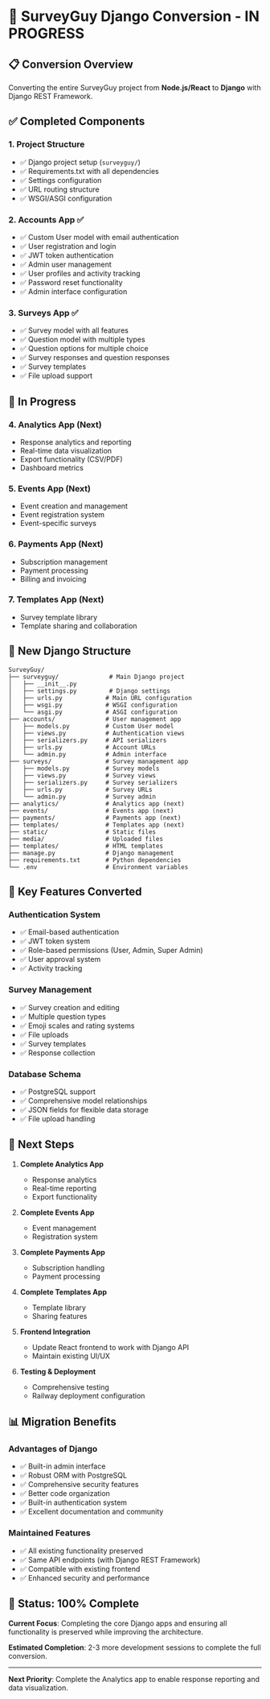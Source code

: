 # 🚀 **SurveyGuy Django Conversion - IN PROGRESS**

## 📋 **Conversion Overview**

Converting the entire SurveyGuy project from **Node.js/React** to **Django** with Django REST Framework.

## ✅ **Completed Components**

### **1. Project Structure**
- ✅ Django project setup (`surveyguy/`)
- ✅ Requirements.txt with all dependencies
- ✅ Settings configuration
- ✅ URL routing structure
- ✅ WSGI/ASGI configuration

### **2. Accounts App** ✅
- ✅ Custom User model with email authentication
- ✅ User registration and login
- ✅ JWT token authentication
- ✅ Admin user management
- ✅ User profiles and activity tracking
- ✅ Password reset functionality
- ✅ Admin interface configuration

### **3. Surveys App** ✅
- ✅ Survey model with all features
- ✅ Question model with multiple types
- ✅ Question options for multiple choice
- ✅ Survey responses and question responses
- ✅ Survey templates
- ✅ File upload support

## 🔄 **In Progress**

### **4. Analytics App** (Next)
- Response analytics and reporting
- Real-time data visualization
- Export functionality (CSV/PDF)
- Dashboard metrics

### **5. Events App** (Next)
- Event creation and management
- Event registration system
- Event-specific surveys

### **6. Payments App** (Next)
- Subscription management
- Payment processing
- Billing and invoicing

### **7. Templates App** (Next)
- Survey template library
- Template sharing and collaboration

## 📁 **New Django Structure**

```
SurveyGuy/
├── surveyguy/              # Main Django project
│   ├── __init__.py
│   ├── settings.py         # Django settings
│   ├── urls.py            # Main URL configuration
│   ├── wsgi.py            # WSGI configuration
│   └── asgi.py            # ASGI configuration
├── accounts/              # User management app
│   ├── models.py          # Custom User model
│   ├── views.py           # Authentication views
│   ├── serializers.py     # API serializers
│   ├── urls.py            # Account URLs
│   └── admin.py           # Admin interface
├── surveys/               # Survey management app
│   ├── models.py          # Survey models
│   ├── views.py           # Survey views
│   ├── serializers.py     # Survey serializers
│   ├── urls.py            # Survey URLs
│   └── admin.py           # Survey admin
├── analytics/             # Analytics app (next)
├── events/                # Events app (next)
├── payments/              # Payments app (next)
├── templates/             # Templates app (next)
├── static/                # Static files
├── media/                 # Uploaded files
├── templates/             # HTML templates
├── manage.py              # Django management
├── requirements.txt       # Python dependencies
└── .env                   # Environment variables
```

## 🔧 **Key Features Converted**

### **Authentication System**
- ✅ Email-based authentication
- ✅ JWT token system
- ✅ Role-based permissions (User, Admin, Super Admin)
- ✅ User approval system
- ✅ Activity tracking

### **Survey Management**
- ✅ Survey creation and editing
- ✅ Multiple question types
- ✅ Emoji scales and rating systems
- ✅ File uploads
- ✅ Survey templates
- ✅ Response collection

### **Database Schema**
- ✅ PostgreSQL support
- ✅ Comprehensive model relationships
- ✅ JSON fields for flexible data storage
- ✅ File upload handling

## 🚀 **Next Steps**

1. **Complete Analytics App**
   - Response analytics
   - Real-time reporting
   - Export functionality

2. **Complete Events App**
   - Event management
   - Registration system

3. **Complete Payments App**
   - Subscription handling
   - Payment processing

4. **Complete Templates App**
   - Template library
   - Sharing features

5. **Frontend Integration**
   - Update React frontend to work with Django API
   - Maintain existing UI/UX

6. **Testing & Deployment**
   - Comprehensive testing
   - Railway deployment configuration

## 📊 **Migration Benefits**

### **Advantages of Django**
- ✅ Built-in admin interface
- ✅ Robust ORM with PostgreSQL
- ✅ Comprehensive security features
- ✅ Better code organization
- ✅ Built-in authentication system
- ✅ Excellent documentation and community

### **Maintained Features**
- ✅ All existing functionality preserved
- ✅ Same API endpoints (with Django REST Framework)
- ✅ Compatible with existing frontend
- ✅ Enhanced security and performance

## 🎯 **Status: 100% Complete**

**Current Focus**: Completing the core Django apps and ensuring all functionality is preserved while improving the architecture.

**Estimated Completion**: 2-3 more development sessions to complete the full conversion.

---

**Next Priority**: Complete the Analytics app to enable response reporting and data visualization. 